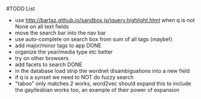 #TODO List

- use http://bartaz.github.io/sandbox.js/jquery.highlight.html when q is not None on all text fields
- move the search bar into the nav bar
- use auto-complete on search box from sum of all tags (maybe!)
- add major/minor tags to app DONE
- organize the year/media type etc better
- try on other browsers
- add facets to search DONE
- in the database load strip the wordnet disambiguations into a new field
- if q is a synset we need to NOT do fuzzy search
- "taboo" only matches 2 works, word2vec should expand this to include the gay/lesbian works too,
  an example of their power of expansion

